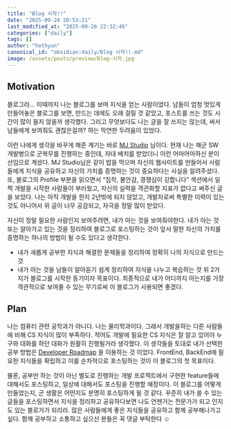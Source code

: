 ```yaml
---
title: "Blog 시작!!"
date: "2025-09-24 20:53:21"
last_modified_at: "2025-09-26 22:32:46"
categories: ["daily"]
tags: []
author: "hothyun"
canonical_id: "obsidian:daily/Blog 시작!!.md"
image: /assets/posts/preview/Blog-시작.jpg
---
```


## Motivation

블로그라… 이때까지 나는 블로그를 보며 지식을 얻는 사람이었다. 남들이 엄청 멋있게 만들어놓은 블로그를 보면, 만드는 데에도 오래 걸릴 것 같았고, 포스트를 쓰는 것도 시간이 많이 들지 않을까 생각했다. 그리고 무엇보다도 나는 글을 잘 쓰지는 않는데, 써서 남들에게 보여줘도 괜찮은걸까? 하는 막연한 두려움이 있었다.

이런 나에게 생각을 바꾸게 해준 계기는 바로 [MJ Studio](https://mjstudio.net) 님이다. 현재 나는 해군 SW 개발병으로 군복무를 진행하는 중인데, 자대 배치를 받았더니 이런 어마어마하신 분이 선임으로 계셨다. MJ Studio님은 같이 밥을 먹으며 자신의 웹사이트를 만들어서 사람들에게 지식을 공유하고 자신의 가치를 증명하는 것이 중요하다는 사실을 알려주셨다. 또, 블로그의 Profile 부분을 읽으면서 “집착, 불안감, 경쟁심이 강합니다” 섹션에서 일찍 개발을 시작한 사람들이 부러웠고, 자신의 실력을 객관화할 지표가 없다고 써주신 글을 보았다. 나는 아직 개발을 한지 2년밖에 되지 않았고, 개발자로써 특별한 이력이 있는 것도 아니어서 위 글이 너무 공감되고, 자극을 정말 많이 받았다.

자신이 정말 필요한 사람인지 보여주려면, 내가 아는 것을 보여줘야한다. 내가 아는 것 또는 알아가고 있는 것을 정리하여 블로그로 포스팅하는 것이 앞서 말한 자신의 가치를 증명하는 하나의 방법이 될 수도 있다고 생각한다.

- 내가 새롭게 공부한 지식과 해결한 문제들을 정리하여 정확히 나의 지식으로 만드는 것
- 내가 아는 것을 남들이 알아듣기 쉽게 정리하여 지식을 나누고 복습하는 것
  위 2가지가 블로그를 시작한 동기이자 목표이다. 최종적으로 내가 어디까지 아는지를 가장 객관적으로 보여줄 수 있는 무기로써 이 블로그가 사용되면 좋겠다.

## Plan

나는 컴퓨터 관련 공학과가 아니다. 나는 물리학과이다. 그래서 개발을하는 다른 사람들에 비해 CS 지식이 많이 부족하다. 적어도 개발에 필요한 CS 지식은 잘 알고 있어야 누구와 대화를 하던 대화가 원활히 진행될거라 생각했다. 이 생각들을 토대로 내가 선택한 공부 방법은 [Developer Roadmap](https://github.com/kamranahmedse/developer-roadmap) 을 이용하는 것 이었다. FrontEnd, BackEnd에 필요한 지식들을 확립하고 이를 순차적으로 포스팅하는 것이 이 블로그의 첫 목표이다.

물론, 공부만 하는 것이 아닌 별도로 진행하는 개발 프로젝트에서 구현한 feature들에 대해서도 포스팅하고, 일상에 대해서도 포스팅을 진행할 예정이다. 이 블로그를 어떻게 만들었는지, 군 생활은 어떤지도 분명히 포스팅하게 될 것 같다. 꾸준히 내가 쓸 수 있는 글들을 포스팅하면서 지식을 정리하고 공유하다보면 나도 언젠가는 전문가가 되고 인지도 있는 블로거가 되리라. 많은 사람들에게 좋은 지식들을 공유하고 함께 공부해나가고 싶다. 함께 공부하고 소통하고 싶으신 분들은 꼭 댓글 부탁한다 ☺️
